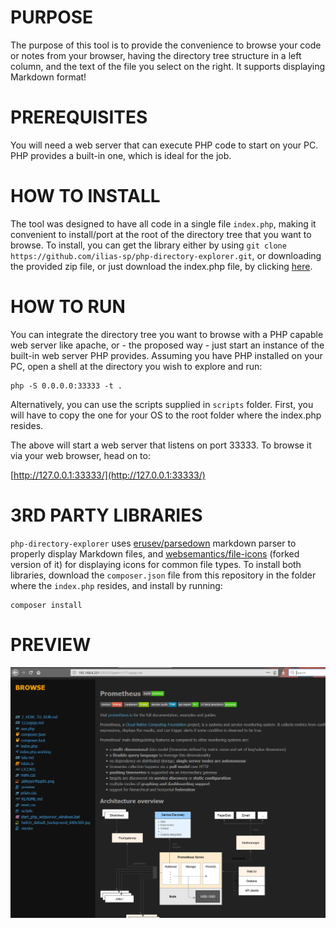 # PURPOSE

The purpose of this tool is to provide the convenience to browse your code or notes from your browser, having the directory tree structure in a left column, and the text of the file you select on the right. It supports displaying Markdown format!

# PREREQUISITES

You will need a web server that can execute PHP code to start on your PC. PHP provides a built-in one, which is ideal for the job.


# HOW TO INSTALL

The tool was designed to have all code in a single file `index.php`, making it convenient to install/port at the root of the directory tree that you want to browse. To install, you can get the library either by using `git clone https://github.com/ilias-sp/php-directory-explorer.git`, or downloading the provided zip file, or just download the index.php file, by clicking [here](index.php).


# HOW TO RUN

You can integrate the directory tree you want to browse with a PHP capable web server like apache, or - the proposed way - just start an instance of the built-in web server PHP provides. Assuming you have PHP installed on your PC, open a shell at the directory you wish to explore and run:

```
php -S 0.0.0.0:33333 -t .
```

Alternatively, you can use the scripts supplied in `scripts` folder. First, you will have to copy the one for your OS to the root folder where the index.php resides.

The above will start a web server that listens on port 33333. To browse it via your web browser, head on to:

[http://127.0.0.1:33333/](http://127.0.0.1:33333/)


# 3RD PARTY LIBRARIES 

`php-directory-explorer` uses [erusev/parsedown](https://github.com/erusev/parsedown) markdown parser to properly display Markdown files, and [websemantics/file-icons](https://github.com/websemantics/file-icons) (forked version of it) for displaying icons for common file types. To install both libraries, download the `composer.json` file from this repository in the folder where the `index.php` resides, and install by running:

```
composer install
```

# PREVIEW

![Preview image](preview/preview.png?raw=true "Preview image")
